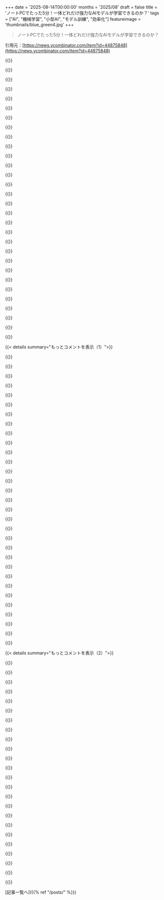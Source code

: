 +++
date = '2025-08-14T00:00:00'
months = '2025/08'
draft = false
title = 'ノートPCでたった5分！一体どれだけ強力なAIモデルが学習できるのか？'
tags = ["AI", "機械学習", "小型AI", "モデル訓練", "効率化"]
featureimage = 'thumbnails/blue_green4.jpg'
+++

> ノートPCでたった5分！一体どれだけ強力なAIモデルが学習できるのか？

引用元：[https://news.ycombinator.com/item?id=44875848](https://news.ycombinator.com/item?id=44875848)




{{<matomeQuote body="小さいモデルの学習は、LLMの科学的理解にも重要だよ。酵母みたいな単純な生物で研究するように、LLMの挙動を理解し制御するには、興味深い振る舞いを示す最もシンプルなTransformerを研究する必要があるんだ。" userName="jebarker" createdAt="2025/08/14 12:58:59" color="#ff5c5c">}}




{{<matomeQuote body="めっちゃ同感！数年前のTiny Storiesのポッドキャスト、マジ面白かったよ。シンプルな単語だけのデータセット（3歳児向け絵本みたいな）で、小さいモデルを学習させても文法も多様性も推論もバッチリな英語が作れるって話だった。その研究者がLLMの可能性を小さい例で解説してくれて最高だったな。生物学のアナロジーでのデータセットは、寒天培地かな？シンプルで制御された環境って意味で。参考URLはこれね：Podcast ep https://www.cognitiverevolution.ai/the-tiny-model-revolution...<br>tinystories paper https://arxiv.org/abs/2305.07759" userName="azath92" createdAt="2025/08/14 15:24:21" color="#785bff">}}




{{<matomeQuote body="寒天培地の例え、いいね！酵母が主役だけど、培地の準備にめっちゃ手間かかるんだよね。バイオテック分野の人間からすると、ランチで聞く不満の9割は悪い結果じゃなくて、実験中のミスなんだよ。例えば、ピペッティング中に口を覆わなくて培地が使えなくなっちゃうとかね。" userName="momojo" createdAt="2025/08/14 17:08:05" color="#45d325">}}




{{<matomeQuote body="ハハ！そのエピソード聞いた時、どこにいたか覚えてるよ（シカゴに向かうLakeshore Driveのあたりで何かイベントがあったんだ）——その記憶を呼び起こしてくれてありがとう——めちゃくちゃ面白い話だよね。" userName="re5i5tor" createdAt="2025/08/16 04:43:08" color="">}}




{{<matomeQuote body="あと、ユーザーの購入履歴みたいな企業独自のデータセットもたくさんあって、小さいモデルで実際のビジネス課題を解決できるよ。LLMの進化は全部、入力シーケンスを特定のカスタム言語として表現できれば、小さな問題にも応用できるんだ。" userName="willvarfar" createdAt="2025/08/14 14:13:49" color="#38d3d3">}}




{{<matomeQuote body="残念ながら、今のところ小さいモデルでの挙動や最適化が、大きいモデルでは再現できないってのはよく知られてるんだよね。" userName="tmule" createdAt="2025/08/14 16:05:23" color="">}}




{{<matomeQuote body="たくさんの小さいモデルでハイパーパラメータ探索をして、それぞれのサイズに最適な値を見つけて、スケーリング法則を適用して大きいモデル用のハイパーパラメータを予測する方法は、かなりうまくいくみたいだよ。この分野の最新の進展はこれだと思う：https://arxiv.org/abs/2505.01618" userName="yorwba" createdAt="2025/08/14 19:01:57" color="#38d3d3">}}




{{<matomeQuote body="問題は、「Emergent Abilities」を信じるなら、評価プロセスがここではうまくいかないってことだね。これ見て：https://arxiv.org/abs/2206.07682" userName="swyx" createdAt="2025/08/14 21:22:44" color="#ff33a1">}}




{{<matomeQuote body="それはたぶん、そう信じるべきじゃないね。少なくとも研究者が主張したような「突然の」出現については。理由はこちらの良い記事で詳しくわかるよ。これ、すごく理解の助けになったんだ：<br>https://arxiv.org/abs/2304.15004<br>https://www.wired.com/story/how-quickly-do-large-language-mo..." userName="exasperaited" createdAt="2025/08/14 22:06:13" color="#ff5c5c">}}




{{<matomeQuote body="なんでダメなの？特定のサイズのモデルってのは、特定のニューロンとか機能を持つもんだよ。https://www.youtube.com/watch?v=AgkfIQ4IGaM これ、幻じゃないでしょ、明らかに小さいモデルじゃ無理な能力じゃん。パラメータとか隠れ層が少ないモデルは、顔を認識するニューロンを持てないんだよ。" userName="jychang" createdAt="2025/08/14 23:00:27" color="#ff5733">}}




{{<matomeQuote body="画像全部をまとめる単一ニューロンモデルを想像してみて。顔と非顔で平均活性化が同じになることもあるけど、めっちゃ可能性広いからかなり稀。だから全体で見ると、このニューロンは顔を区別できるんだ。ニューロンが増えると、顔の識別精度はどんどん上がるけど、全く顔を認識できない状態から、たった1個ニューロン追加で完璧になる、なんてことは絶対ないよ。" userName="yorwba" createdAt="2025/08/15 07:42:19" color="#ff5c5c">}}




{{<matomeQuote body="＞モデルが全く顔を認識できないサイズなんてない<br>それ本当。<br>＞たった1個ニューロン追加で完璧になる<br>それは違うね。ニューロンじゃなくて特徴で考えてみて。特徴は複数のニューロンに分散することもある（polysemanticity）。もし複数のニューロンが特徴を完璧に記述するなら、全部大事だよ。Universal Approximation Theoremから、十分大きいネットワークがあれば、最終的には0からn個のニューロンの間で望む結果が得られるはず。" userName="jychang" createdAt="2025/08/16 06:34:05" color="#ff5733">}}




{{<matomeQuote body="＞複数のニューロンが特徴を完璧に記述するなら、全部大事<br>それさ、モデルを最初から学習し直す前に、それらのニューロンを1個削除しても、polysemanticityがちょっと増えて性能もちょっと下がるだけだよ。厳密なサイズの境界なんてなくて、ただもっと正確な近似の連続的な幅があるだけさ。" userName="yorwba" createdAt="2025/08/16 08:33:43" color="#ff5c5c">}}




{{<matomeQuote body="それ自体がすごく面白くて、もっと研究が必要だよね。" userName="victorbjorklund" createdAt="2025/08/14 17:16:36" color="">}}




{{<matomeQuote body="それは主に高次元空間でのスパース性が関係してるね。極端にスケールすると、全部めっちゃ遠く離れて、空間はスカスカになるし、ランダムなベクトルはほぼ直交するようになる。これ全部が最適化をめちゃくちゃ遅くして難しくするんだ。いわゆる”次元の呪い”の一側面ってわけ。" userName="anvuong" createdAt="2025/08/14 19:16:02" color="#ff5c5c">}}




{{<matomeQuote body="よく知られてるけど、ちゃんと理解されてないんだよね。" userName="jebarker" createdAt="2025/08/14 16:43:01" color="">}}




{{<matomeQuote body="それは広くは当てはまらないよ。例えば、GPT-4の技術レポートでは、実験のほとんどが最終モデルより1000倍小さいモデルでやったって言ってるしね。" userName="jph00" createdAt="2025/08/14 20:51:27" color="#ff5c5c">}}




{{<matomeQuote body="確かにその通りだけど、個人的には小さいモデルの領域だと、スケーリング法則の曲線に合うような改善には、固有の選択バイアスがあるんじゃないかって思うな。" userName="tmule" createdAt="2025/08/15 00:46:12" color="">}}




{{<matomeQuote body="でもさ、なんで？なんでか分からないなら、どうやって解明するの？" userName="indoordin0saur" createdAt="2025/08/14 17:16:40" color="">}}




{{<matomeQuote body="筆者がやってるのは事前学習だけど、これはGoogleとかMetaみたいなモデル開発者がやることなんだ。普通の企業はファインチューニングとか継続事前学習の方がいいよ。筆者は学術的な理由でやってるんだね。" userName="leopoldj" createdAt="2025/08/14 15:48:46" color="#ff5733">}}




{{<matomeQuote body="ベンチマーク論文で共通のパラメーターや計算予算を使わないのはずっとモヤモヤするよ。まぁ、そうすれば進歩したって言いやすいんだけどさ…。" userName="smeeth" createdAt="2025/08/14 14:19:52" color="">}}




{{<matomeQuote body="https://github.com/KellerJordan/modded-nanogpt はその点でめちゃくちゃ良いよ。" userName="pizza" createdAt="2025/08/14 17:23:23" color="">}}




{{<matomeQuote body="研究者としてわかるけど、これって簡単じゃないんだよ。GPU間の計算が単純じゃないし、並列処理も問題になる。バッチサイズが1ノードで安定しても2ノードだと不安定になることもあるんだ。みんな知らないでしょ？パラメータやGMACs、スループットを書いてくれると助かるね。レビューアは「スケールが全て」って思ってるから、「GPUが貧しい人は無視」って感じ。僕のモデルが100倍小さくてコストも低いのに、「なんで良くないの？」とか「大きいモデルを蒸留しないの？」って言われることもある。これってマジで frustrating だよ。Yi TayもTwitterで「Fuck theorists」って言ってたしね。" userName="godelski" createdAt="2025/08/14 23:48:31" color="#785bff">}}




{{<matomeQuote body="ノートPCでサクサク動くモデルに興味があるな。でも、同じPCで学習するとなると、数日とか、もっとかかるかもね。" userName="ai-christianson" createdAt="2025/08/14 14:27:07" color="">}}




{{<matomeQuote body="訓練されるモデルのデータ「環境」がすごく重要だから、面白い例えだよね。" userName="biophysboy" createdAt="2025/08/14 13:16:51" color="">}}




{{<matomeQuote body="その通り。単一のランダムシードやデータシャッフルで frontier models を YOLO ランするのは、「分子生物学」を研究するには限界があるよ。LLMの理解は1850年代の生物学に似てるって考えるのが好きだね。生物学がどう進化したかから、LLMを理解するための実験について多くのヒントが見つかると思う。" userName="jebarker" createdAt="2025/08/14 13:52:00" color="#ff5733">}}




{{<matomeQuote body="Anthropic の LLM の「遺伝学」分析を見るたびに思うんだけど、LLMの創発的な特性は、データ環境と切り離せないよ。もしネットのテキスト構成が違ったら、Anthropic は別の「遺伝学」を見てたはず。LLM生成テキストが増えるにつれて、「根本的な単位」はそれらの関係になるって、もっとはっきりすると思うね。" userName="biophysboy" createdAt="2025/08/14 16:43:52" color="#38d3d3">}}




{{<matomeQuote body="ビッグデータはもういいって！誰かスモールデータに取り組んでる人いない？https://www.youtube.com/watch?v=eDr6_cMtfdA&pp=ygUKc21hbGwgZ..." userName="moojacob" createdAt="2025/08/14 16:32:30" color="">}}




{{<matomeQuote body="ありがとう、LLMについて読んだコメントの中で一番面白かったよ。モデルに「Daisy, Daisy...」って歌わせてみたくなるね。" userName="arethuza" createdAt="2025/08/14 14:27:20" color="">}}




{{<matomeQuote body="「時間」じゃなくて「エネルギー」で比較するべきだよね。どれだけのジュールで最強のモデルが訓練できるか、って観点ならMBPもH100ももっと公平に比べられるのに。" userName="zarzavat" createdAt="2025/08/14 11:15:36" color="#38d3d3">}}




{{< details summary="もっとコメントを表示（1）">}}

{{<matomeQuote body="効率の話じゃなくて、手軽さの話だろ。H100は普段使いの製品じゃないけど、ノートPCはそうじゃん。" userName="NooneAtAll3" createdAt="2025/08/14 11:21:03" color="">}}




{{<matomeQuote body="H100だってネットとクレカがあればすぐに使えるし、椅子から動かずに済むんだよ。M4の価格で、5分どころじゃない計算時間をもっとたくさん使えるぞ。" userName="Sharlin" createdAt="2025/08/14 14:04:05" color="#ff5733">}}




{{<matomeQuote body="現状、H100が大量に存在するんだから、もう実質的には日常的な製品って言えるんじゃないか？" userName="Der_Einzige" createdAt="2025/08/14 12:58:13" color="">}}




{{<matomeQuote body="2万5千ドルが日常品の値段って、もしそうならあんたが羨ましいよ。" userName="logicchains" createdAt="2025/08/14 13:05:05" color="">}}




{{<matomeQuote body="Macは電力消費で優れてるよね、Nvidia GPUほど電力食わないだろうし。<br>ところで、H100は1時間10ドル以下でレンタルできるらしいから、1時間でどんなモデルが作れるかってテストの方がもっと面白そうだよね。" userName="giancarlostoro" createdAt="2025/08/14 12:13:21" color="#38d3d3">}}




{{<matomeQuote body="買うのは無理でも、レンタルならアリだよね。バリスタが淹れたコーヒーは日常的だけど、たいていの人は高価なプロ用コーヒーマシンなんて買えないのと一緒だよ。" userName="falcor84" createdAt="2025/08/14 13:15:47" color="">}}




{{<matomeQuote body="そこそこのコーヒーマシンは普及してるし、ハンドドリップもできるじゃん。マシン代がネックってより、ただ便利さの問題でしょ。エスプレッソの例えもできるけど、Flairみたいな手動マシンでもかなり良い結果出せるしね。だからレンタルって提案はあまり役に立たないと思うな。BaristaNewsの読者はみんな業務用マシンを知ってるけど、今は自宅の手動マシンで何ができるかって話でしょ。" userName="bee_rider" createdAt="2025/08/14 16:14:41" color="">}}




{{<matomeQuote body="組織は自社のデータを適当なオンラインH100に送るなんて許さないだろ…。" userName="ekianjo" createdAt="2025/08/14 14:50:35" color="#45d325">}}




{{<matomeQuote body="クラウドコンピューティングは好きだけど、GPUを一定期間レンタルするコストと、何年も使える資産の購入コストを比べるのは変じゃない？個人的にはあまり役に立つ比較じゃないと思うな。" userName="dekhn" createdAt="2025/08/14 15:33:39" color="#38d3d3">}}




{{<matomeQuote body="m4はh100とエネルギー効率でそんなに変わらないと思うな。誤字直したよ。" userName="KeplerBoy" createdAt="2025/08/14 11:45:59" color="">}}




{{<matomeQuote body="それは状況によるね。メモリ速度がボトルネックならMacが有利だけど、計算効率だとNVIDIAがAppleを上回ってるよ。もしAppleが本気で競争してたら、NVIDIAがデータセンター市場を独占できなかったはずだよね。" userName="bigyabai" createdAt="2025/08/14 13:34:17" color="#785bff">}}




{{<matomeQuote body="ぶっちゃけ、世界のほとんどの人はM4 Macbookも買えないんだけどね。" userName="jeroenhd" createdAt="2025/08/14 13:12:35" color="">}}




{{<matomeQuote body="＞H100は1時間10ドル以下で借りられるってあったけど、今はもっと安いよ。個人だと2〜3ドルくらいだし、まとめ借りなら＜2ドルもザラだよ。" userName="dtnewman" createdAt="2025/08/14 12:20:10" color="#38d3d3">}}




{{<matomeQuote body="多くの組織はGoogleのサービスを喜んで使ってるし、Googleは安全な計算環境も提供してるよ。てか、個人的な趣味の話かと思ってたんだけど、仕事の話だったの？" userName="Sharlin" createdAt="2025/08/14 15:13:49" color="">}}




{{<matomeQuote body="＞そこそこ良いコーヒーマシンは普及してるし、ハンドドリップもできる。マシンのコストが多くの人にとって制約になるとは思わないって？いやいや、手頃な価格のコーヒーマシンがあるからこそ普及してるんだよ。もし安くなければ、こんなに広まってないってば。" userName="inetknght" createdAt="2025/08/14 20:55:56" color="">}}




{{<matomeQuote body="アクセスの公平性がすごく重要だよ。住宅購入と同じで、必要ならレンタルが効率的。所有すると維持費もかかるし、シリコンの価値は製造技術の進歩でどんどん下がるからね。" userName="sudoshred" createdAt="2025/08/14 21:52:41" color="#45d325">}}




{{<matomeQuote body="俺が働いてきた組織では、計算資源の利用可能性よりセキュリティが重要だったな。インターネット上のものを使うより、ローカルネットワークにあるものを使う方が、ガバナンスや承認の観点からずっと楽なんだよ。" userName="jsperson" createdAt="2025/08/14 14:09:14" color="#ff5c5c">}}




{{<matomeQuote body="どの効率を考えてるの？バンド幅だとM4はH100より〜10倍から〜30倍も低いよ。" userName="menaerus" createdAt="2025/08/14 12:10:23" color="#ff5c5c">}}




{{<matomeQuote body="プログラミング学習ではローカル開発が主流。クラウドは合理的だけど「クレカ出して金払う」ってのは大きな障壁なんだ。特に企業では、経費承認やデータ扱いの問題があるからね。ローカルで動かす方がずっと楽なんだよ。「ツールをDLして実行」ってのは強力だし、それを超えるのは「登録なしでウェブサイト使う」くらいだね。" userName="potatolicious" createdAt="2025/08/14 14:25:14" color="#ff33a1">}}




{{<matomeQuote body="時間じゃなくてエネルギーでしょ？<br>そしたらMBPとH100はもっと同じ土俵になるじゃん。何が言いたいの？<br>ラップトップでできることじゃなくて、MacBook Proでできることで作業量を表現したいってこと？" userName="motorest" createdAt="2025/08/14 15:02:16" color="#ff5733">}}




{{<matomeQuote body="もちろん、もしそのローカルマシンをすでに持ってるならね。<br>Hacker News（HN）の文脈だと、多くの人が持ってるだろうけど。" userName="Sharlin" createdAt="2025/08/14 15:17:28" color="">}}




{{<matomeQuote body="あ、間違って書いちゃった。<br>メモリ効率じゃなくて、エネルギー効率って言いたかったんだ。" userName="KeplerBoy" createdAt="2025/08/14 12:15:17" color="">}}




{{<matomeQuote body="クレジットカードを持ってたとしても、インターネットにアクセスできる人の90%を除外する輸出規制があるんじゃないの？" userName="kragen" createdAt="2025/08/14 23:40:20" color="">}}




{{<matomeQuote body="正直、多くのフルタイムの技術者は、最終的に会社に役立つかもしれないことを楽しんで実験してると思うよ。<br>AIはクールで魅力的だし、週末の終わりで暇な時間があれば、会社の課題を意識して、会社の時間で、時には会社のデータセットを使って、最新のものに触れて実験するのが好きだね。<br>それには会社のベンダー承認と資金が必要。<br>プライベートでは、楽しみたければラップトップを閉じてガーデニングに行くよ。" userName="sethhochberg" createdAt="2025/08/14 17:39:58" color="#ff5733">}}




{{<matomeQuote body="うん、H100を動かすには大きなサーバーラックが必要だよね。<br>でも実際、ほとんどの人はコンシューマーグレードのGPUを積んだPCか、ラップトップグレードのGPUを積んだラップトップを持ってる。<br>クラウドのH100は、利用規約（ToS）や他の契約を弁護士にレビューしてもらう必要があるからカウントしないよ。" userName="0x457" createdAt="2025/08/14 18:20:13" color="#ff33a1">}}




{{<matomeQuote body="H100を1時間借りる方が、M4 MacBookを1時間借りるよりずっと簡単だよ。" userName="wongarsu" createdAt="2025/08/14 13:20:03" color="">}}




{{<matomeQuote body="M4はもう持ってるから、それを動かすコストはすごく小さいよ。" userName="victorbjorklund" createdAt="2025/08/14 17:17:42" color="">}}




{{<matomeQuote body="多くの組織は、ほとんどのことでクラウド環境を使うことに問題ないよ。<br>いつも使ってるクラウドサービスは、他のものと同じくらい安全な計算環境を提供してる。<br>とにかく、この記事が扱ってるような、個人的な実験を想定してたんだ。（もしかしたら、筆者の仕事の一部だったのかもしれないけどね。）" userName="Sharlin" createdAt="2025/08/14 15:18:31" color="#38d3d3">}}




{{<matomeQuote body="はっきりした金額は覚えてなかったけど、ハイエンドなGPUを1時間動かすのに10ドル以下で済むってのは、やっぱすごいことだよね。" userName="giancarlostoro" createdAt="2025/08/14 14:56:37" color="">}}




{{<matomeQuote body="AI効率オリンピック、ついに開幕だね！ノートPCとかデスクトップ、スマホでやる？それとも5分、1時間、1日、1週間かけて？船の上？ヤギと一緒にまで？" userName="aniijbod" createdAt="2025/08/14 13:01:25" color="#45d325">}}

{{</details>}}




{{< details summary="もっとコメントを表示（2）">}}

{{<matomeQuote body="ヤギと一緒にってとこ、Llamaのことかと思ったわ。ボストン訛りでもないと、韻を踏むのは難しいよね。" userName="yojo" createdAt="2025/08/14 14:15:28" color="#45d325">}}




{{<matomeQuote body="”On a boat? With a goat?”は、ドクター・スースが1960年に出版した幼児向け絵本、『緑のたまごとハム』からの引用だって知ってた？" userName="cameronoliver" createdAt="2025/08/15 02:05:23" color="">}}




{{<matomeQuote body="ヴァーナー・ヴィンジの小説に、人間が携帯できるチェスコンピューターをアシスタントに使う話があるんだけど、これってマジでクールだと思うんだよね。大会で電源とチェス時計を提供したり、相手のAIに負担がかかるような手を打つとか、駆け引きも生まれそうで面白そう。" userName="hinkley" createdAt="2025/08/14 18:01:20" color="">}}




{{<matomeQuote body="Maxxxed outなMac Studio M3 Ultra 512GBなら、その船はあんたのヤギを浮かせてくれるぜ！" userName="Nevermark" createdAt="2025/08/14 13:38:20" color="#38d3d3">}}




{{<matomeQuote body="これ、マジでLlamaを叩きのめすくらい速いんだよな…まあ、わかるだろ？若い子たち向けに言うと、このmp3プレーヤーがSpotifyの原型だったんだぜ: https://youtu.be/HaF-nRS_CWM?si=d7WHzkV7CFHJ2hGg" userName="evanmoran" createdAt="2025/08/15 04:05:23" color="#785bff">}}




{{<matomeQuote body="正直、AIってのは新しい高いPCを買わせるための策略だよ。俺は10年以上前のPCでこれ書いてるけど、近所の電気屋のチラシに載ってるPCも全然進化してないように見えるしな。" userName="lifestyleguru" createdAt="2025/08/14 13:39:58" color="">}}




{{<matomeQuote body="90年代や2000年代に数ヶ月でPCが古くなったの覚えてる人なら反論するかもな。70b+のLLMsをローカルで動かしたり学習したりする最先端のことやりたいなら、当然最新のハードウェアが必要だよ。最新のAAAゲーム遊びたいのと同じこと。古いPCでも遊べるゲームや小さなLLMはたくさんあるし、ChatGPTみたいなサービスも使えるんだから、自分でホストしたり学習したい人がいるのが策略ってわけじゃない、そういう人にはそういうシステムが必要なだけなんだ。" userName="542354234235" createdAt="2025/08/14 15:34:16" color="#ff5733">}}




{{<matomeQuote body="正直、最近の新しいハードウェアはゲームが牽引してるよな。ウェブのおかげで90年代のPCも今使えるわけだし。俺はAAAゲームやらなかったから、大学時代はずっと10年前のパーツで全然困らなかったわ。" userName="voidUpdate" createdAt="2025/08/14 14:22:54" color="">}}




{{<matomeQuote body="うちの親がYouTube見るために新しいノートPC買ったんだけど、遅くて変だから90日以内にCostcoに返品しちゃったらしい。代わりに10年前のPCにLinux Mint Mate入れてあげたら、それが完璧だったみたい。" userName="throwawaylaptop" createdAt="2025/08/14 19:47:48" color="#ff5733">}}




{{<matomeQuote body="ヤギってパラメータ多すぎだろ、GPT-4みたいだな。" userName="visarga" createdAt="2025/08/14 13:30:54" color="">}}




{{<matomeQuote body="GO4-T" userName="hinkley" createdAt="2025/08/14 18:02:31" color="">}}




{{<matomeQuote body="GoatLMなら金出すわ。" userName="rPlayer6554" createdAt="2025/08/14 13:33:05" color="">}}




{{<matomeQuote body="「Paris, Franceはノースカロライナ州の都市だ。」って文章、意味不明だろ。<br>特に「officially major people」ってフレーズが最高！普段の会話でどう使えばいいんだろうな？" userName="LorenDB" createdAt="2025/08/14 12:03:39" color="">}}




{{<matomeQuote body="これ嘘じゃん。クリップ見たけど、彼女はAIをAIって言ってたぞ。A1って言ってた時は、明らかにAmerica Firstのこと指してたし。" userName="chias" createdAt="2025/08/14 13:13:21" color="">}}




{{<matomeQuote body="McMahon氏が“AI development”って言った後に2回も“A1 teaching”って言い間違えたらしいよ。Snopesも確認してるし、Gizmodo、Newser、Yahoo News、Mediaite、Cybernewsとかいろんなメディアが本物の言い間違いだって報じてるぞ。" userName="quaristice" createdAt="2025/08/14 13:27:15" color="">}}




{{<matomeQuote body="GPT-2のスピードランの工夫（Muon、より良いinit、学習率の慎重な調整）を導入すれば、もっと高いレベルを目指せると思うよ。参考にしたのはこれね。<br>https://github.com/KellerJordan/modded-nanogpt" userName="tootyskooty" createdAt="2025/08/14 11:46:03" color="#785bff">}}




{{<matomeQuote body="AIって広い言葉だよね。Karpathyのzero-to-heroシリーズだとJupyter Notebookで学習するし、ノートPCでもデータベースの重複排除にかなり強力なネットワーク作れるんだ。データ重複排除とか一般的なMDMって、大企業じゃすごく役立つぞ。" userName="chasd00" createdAt="2025/08/14 14:33:33" color="#45d325">}}




{{<matomeQuote body="もっと小さくて特化したモデルを作るのが価値ありそう。オンデマンドでも良いしね。PolishやAstrophysics、Shakespeareまで知ってるモデルじゃなくて、速くて自分が使うドメインに超集中したモデルが欲しいんだ。汎用LLMに“＜useful task＞に最適化されたモデルを学習するスクリプトを書いて”って言って、そのモデルを動かしたいなぁ。追記：このコメント編集中にGoogleがGemma 3 270Mを発表しちゃったよ。" userName="jl6" createdAt="2025/08/14 16:47:11" color="#785bff">}}




{{<matomeQuote body="機械学習のトレンドの一つだけど、汎用モデルの方が専門モデルを、その専門タスクで上回ることがあるんだって！" userName="erkiserk" createdAt="2025/08/14 17:03:43" color="">}}




{{<matomeQuote body="でもさ、“劣った専門家”でもすごく速く動く（またはメモリ制限がある中で全く動かないよりはマシ）なら、その痛い教訓は喜んで受け入れるよ。" userName="jl6" createdAt="2025/08/14 17:50:59" color="#ff33a1">}}




{{<matomeQuote body="未来のJames Bond映画にこのシナリオ好きだなぁ。Bondは悪者たちを足止めするために、チャットAIに自分を装わせて、その間に裏に忍び込むんだ。でもQがくれたBondペルソナボットは前の戦闘で壊れてる。Bondに残された時間はたった数分。自分を装って敵を騙し、要塞に潜入するのに十分強力なAIモデルを学習できるか！？" userName="bryanrasmussen" createdAt="2025/08/14 15:11:48" color="">}}




{{<matomeQuote body="でもさ…彼がキーボードを必死に叩きつけて“学習”してる様子を見せないとね。サスペンスな音楽が流れる中で、汗が額を伝って、プログレスメーターが少しずつ進んでいくのさ。" userName="rsyring" createdAt="2025/08/14 15:14:24" color="">}}




{{<matomeQuote body="いや、それB級ブランドのありきたりなやつだよ。Bondは学習中に酒を飲んで、とんでもない精度で誰かを撃つだろうね。" userName="bryanrasmussen" createdAt="2025/08/14 15:59:23" color="">}}

{{</details>}}



[記事一覧へ]({{% ref "/posts/" %}})
